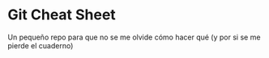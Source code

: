 # Git Cheat Sheet

Un pequeño repo para que no se me olvide cómo hacer qué (y por si se me pierde el cuaderno)


